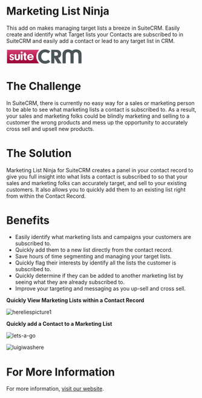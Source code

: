 # Marketing List Ninja

This add on makes managing target lists a breeze in SuiteCRM. Easily create and identify what Target lists your Contacts are subscribed to in SuiteCRM and easily add a contact or lead to any target list in CRM.

<img src="https://github.com/CRMExpertsNY/TimesheetNinjaSuite/blob/master/Docs/suitecrm_logo_large.png?raw=true" width="200">

The Challenge
==========

In SuiteCRM, there is currently no easy way for a sales or marketing person to be able to see what marketing lists a contact is subscribed to. As a result, your sales and marketing folks could be blindly marketing and selling to a customer the wrong products and mess up the opportunity to accurately cross sell and upsell new products.

The Solution
============

Marketing List Ninja for SuiteCRM creates a panel in your contact record to give you full insight into what lists a contact is subscribed to so that your sales and marketing folks can accurately target, and sell to your existing customers. It also allows you to quickly add them to an existing list right from within the Contact Record.

Benefits
===========

- Easily identify what marketing lists and campaigns your customers are subscribed to.
- Quickly add them to a new list directly from the contact record.
- Save hours of time segmenting and managing your target lists.
- Quickly flag their interests by identify all the lists the customer is subscribed to.
- Quickly determine if they can be added to another marketing list by seeing what they are already subscribed to.
- Improve your targeting and messaging as you up-sell and cross sell.

**Quickly View Marketing Lists within a Contact Record**

![hereliespicture1](https://i.imgur.com/FFqK4ze.png)

**Quickly add a Contact to a Marketing List**

![lets-a-go](https://i.imgur.com/GecF46K.png)

![luigiwashere](https://i.imgur.com/sjuTeS3.png)

For More Information
============
For more information, [visit our website](https://crmexpertsny.com/product/marketing-list-ninja/).
